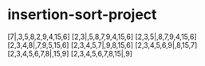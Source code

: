 # insertion-sort-project
[7|,3,5,8,2,9,4,15,6] 
[2,3|,5,8,7,9,4,15,6] 
[2,3,5|,8,7,9,4,15,6] 
[2,3,4,8|,7,9,5,15,6] 
[2,3,4,5,7|,9,8,15,6] 
[2,3,4,5,6,9|,8,15,7] 
[2,3,4,5,6,7,8|,15,9] 
[2,3,4,5,6,7,8,15|,9] 
